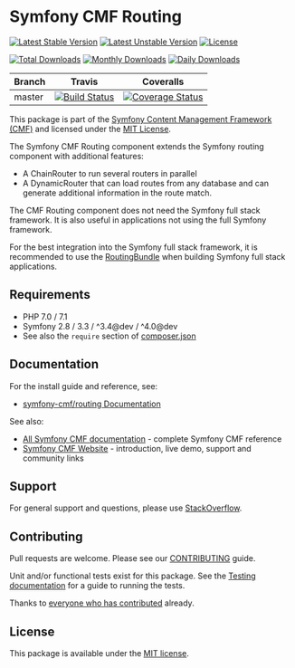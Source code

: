 # Symfony CMF Routing

[![Latest Stable Version](https://poser.pugx.org/symfony-cmf/routing/v/stable)](https://packagist.org/packages/symfony-cmf/routing)
[![Latest Unstable Version](https://poser.pugx.org/symfony-cmf/routing/v/unstable)](https://packagist.org/packages/symfony-cmf/routing)
[![License](https://poser.pugx.org/symfony-cmf/routing/license)](https://packagist.org/packages/symfony-cmf/routing)

[![Total Downloads](https://poser.pugx.org/symfony-cmf/routing/downloads)](https://packagist.org/packages/symfony-cmf/routing)
[![Monthly Downloads](https://poser.pugx.org/symfony-cmf/routing/d/monthly)](https://packagist.org/packages/symfony-cmf/routing)
[![Daily Downloads](https://poser.pugx.org/symfony-cmf/routing/d/daily)](https://packagist.org/packages/symfony-cmf/routing)

Branch | Travis | Coveralls |
------ | ------ | --------- |
master | [![Build Status][travis_unstable_badge]][travis_unstable_link] | [![Coverage Status][coveralls_unstable_badge]][coveralls_unstable_link] |

This package is part of the [Symfony Content Management Framework (CMF)](http://cmf.symfony.com/) and licensed
under the [MIT License](LICENSE).

The Symfony CMF Routing component extends the Symfony routing component with additional features:

 * A ChainRouter to run several routers in parallel
 * A DynamicRouter that can load routes from any database and can generate
   additional information in the route match.

The CMF Routing component does not need the Symfony full stack framework. It is
also useful in applications not using the full Symfony framework.

For the best integration into the Symfony full stack framework, it is
recommended to use the [RoutingBundle](https://github.com/symfony-cmf/RoutingBundle)
when building Symfony full stack applications.


## Requirements

* PHP 7.0 / 7.1
* Symfony 2.8 / 3.3 / ^3.4@dev / ^4.0@dev
* See also the `require` section of [composer.json](composer.json)

## Documentation

For the install guide and reference, see:

* [symfony-cmf/routing Documentation](http://symfony.com/doc/master/cmf/components/routing/index.html)

See also:

* [All Symfony CMF documentation](http://symfony.com/doc/master/cmf/index.html) - complete Symfony CMF reference
* [Symfony CMF Website](http://cmf.symfony.com/) - introduction, live demo, support and community links

## Support

For general support and questions, please use [StackOverflow](http://stackoverflow.com/questions/tagged/symfony-cmf).

## Contributing

Pull requests are welcome. Please see our
[CONTRIBUTING](https://github.com/symfony-cmf/symfony-cmf/blob/master/CONTRIBUTING.md)
guide.

Unit and/or functional tests exist for this package. See the
[Testing documentation](http://symfony.com/doc/master/cmf/components/testing.html)
for a guide to running the tests.

Thanks to
[everyone who has contributed](contributors) already.

## License

This package is available under the [MIT license](src/Resources/meta/LICENSE).

[travis_legacy_badge]: https://travis-ci.org/symfony-cmf/Routing.svg?branch=master
[travis_legacy_link]: https://travis-ci.org/symfony-cmf/Routing
[travis_stable_badge]: https://travis-ci.org/symfony-cmf/Routing.svg?branch=master
[travis_stable_link]: https://travis-ci.org/symfony-cmf/Routing
[travis_unstable_badge]: https://travis-ci.org/symfony-cmf/Routing.svg?branch=master
[travis_unstable_link]: https://travis-ci.org/symfony-cmf/Routing

[coveralls_legacy_badge]: https://coveralls.io/repos/github/symfony-cmf/Routing/badge.svg?branch=master
[coveralls_legacy_link]: https://coveralls.io/github/symfony-cmf/Routing?branch=master
[coveralls_stable_badge]: https://coveralls.io/repos/github/symfony-cmf/Routing/badge.svg?branch=master
[coveralls_stable_link]: https://coveralls.io/github/symfony-cmf/Routing?branch=master
[coveralls_unstable_badge]: https://coveralls.io/repos/github/symfony-cmf/Routing/badge.svg?branch=master
[coveralls_unstable_link]: https://coveralls.io/github/symfony-cmf/Routing?branch=master
